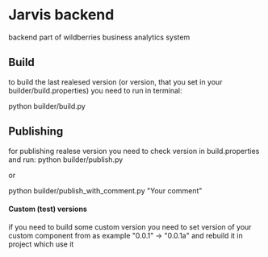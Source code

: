 # Jarvis backend
backend part of wildberries business analytics system 

## Build
to build the last realesed version (or version, that you set in your builder/build.properties) you need to run in terminal:


python builder/build.py

## Publishing
for publishing realese version you need to check version in build.properties and run:
python builder/publish.py 

or

python builder/publish_with_comment.py "Your comment" 

#### Custom (test) versions
if you need to build some custom version you need to set version of your custom component from as example "0.0.1" -> "0.0.1a"
and rebuild it in project which use it
